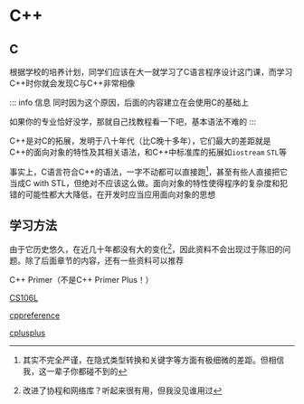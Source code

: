 # C++
## C
根据学校的培养计划，同学们应该在大一就学习了C语言程序设计这门课，而学习C++时你就会发现C与C++非常相像

::: info 信息
同时因为这个原因，后面的内容建立在会使用C的基础上

如果你的专业恰好没学，那就自己找教程看一下吧，基本语法不难的
:::

C++是对C的拓展，发明于八十年代（比C晚十多年），它们最大的差距就是C++的面向对象的特性及其相关语法，和C++中标准库的拓展如`iostream` `STL`等

事实上，C语言符合C++的语法，一字不动都可以直接跑[^1]，甚至有些人直接把它当成C with STL，但绝对不应该这么做。面向对象的特性使得程序的复杂度和犯错的可能性都大大降低，在开发时应当应用面向对象的思想

## 学习方法
由于它历史悠久，在近几十年都没有大的变化[^2]，因此资料不会出现过于陈旧的问题。除了后面章节的内容，还有一些资料可以推荐

C++ Primer（不是C++ Primer Plus！）

[CS106L](http://web.stanford.edu/class/cs106l/)

[cppreference](https://zh.cppreference.com/w/%E9%A6%96%E9%A1%B5)

[cplusplus](https://cplusplus.com/doc/)

[^1]: 其实不完全严谨，在隐式类型转换和关键字等方面有极细微的差距。但相信我，这一辈子你都碰不到的
[^2]: 改进了协程和网络库？听起来很有用，但我没见谁用过